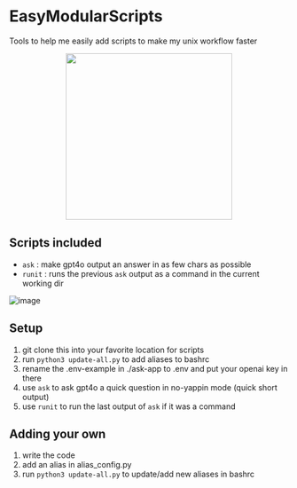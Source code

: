 # EasyModularScripts
Tools to help me easily add scripts to make my unix workflow faster

<p align="center">
  <img src="https://github.com/dnbt777/EasyModularScripts/assets/169108635/2bd5dc2b-8df2-4731-b1f2-cf6104989f73" width="300" height="300">
</p>


## Scripts included
- `ask`   : make gpt4o output an answer in as few chars as possible
- `runit` : runs the previous `ask` output as a command in the current working dir

![image](https://github.com/dnbt777/EasyModularScripts/assets/169108635/92efb799-aa89-4ee9-8a00-85689f7b911a)


## Setup
1. git clone this into your favorite location for scripts
2. run `python3 update-all.py` to add aliases to bashrc
3. rename the .env-example in ./ask-app to .env and put your openai key in there
4. use `ask` to ask gpt4o a quick question in no-yappin mode (quick short output)
5. use `runit` to run the last output of `ask` if it was a command

## Adding your own
1. write the code
2. add an alias in alias_config.py
3. run `python3 update-all.py` to update/add new aliases in bashrc
